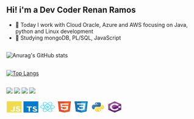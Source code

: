 ## Hi! i'm a Dev Coder Renan Ramos

- 🔭 Today I work with Cloud Oracle, Azure and AWS focusing on Java, python and Linux development
- 🌱 Studying mongoDB, PL/SQL, JavaScript

##
![Anurag's GitHub stats](https://github-readme-stats.vercel.app/api?username=renansramos&show_icons=true&theme=shadow_red)
## 
  [![Top Langs](https://github-readme-stats.vercel.app/api/top-langs/?username=renansramos&theme=shadow_red&show_icons=true&layout=compact)](https://github.com/anuraghazra/github-readme-stats)
##

<div>  
  <a href="https://www.instagram.com/renansramos" target="_blank"><img src="https://img.shields.io/badge/-Instagram-%23E4405F?style=for-the-badge&logo=instagram&logoColor=white" target="_blank"></a>
  <a href = "mailto:renanramo3@gmail.com"><img src="https://img.shields.io/badge/-Gmail-%23333?style=for-the-badge&logo=gmail&logoColor=white" target="_blank"></a>
  <a href="https://www.linkedin.com/in/renan-da-silva-ramos" target="_blank"><img src="https://img.shields.io/badge/-LinkedIn-%230077B5?style=for-the-badge&logo=linkedin&logoColor=white" target="_blank"></a>
  <a href="https://api.whatsapp.com/send?phone=5511951765007&text=Ol%C3%A1,%20eu%20encontrei%20seu%20n%C3%BAmero%20atrav%C3%A9s%20do%20GitHub!" target="_blank"><img src="https://img.shields.io/badge/WhatsApp-25D366?style=for-the-badge&logo=whatsapp&logoColor=white&logo=linkedin&logoColor=white" target="_blank"></a> 
</div>

<div style="display: inline_block"><br>
  <img align="center" alt="Renan-Js" height="30" width="40" src="https://raw.githubusercontent.com/devicons/devicon/master/icons/javascript/javascript-plain.svg">
  <img align="center" alt="Renan-Ts" height="30" width="40" src="https://raw.githubusercontent.com/devicons/devicon/master/icons/typescript/typescript-plain.svg">
  <img align="center" alt="Renan-React" height="30" width="40" src="https://raw.githubusercontent.com/devicons/devicon/master/icons/react/react-original.svg">
  <img align="center" alt="Renan-HTML" height="30" width="40" src="https://raw.githubusercontent.com/devicons/devicon/master/icons/html5/html5-original.svg">
  <img align="center" alt="Renan-CSS" height="30" width="40" src="https://raw.githubusercontent.com/devicons/devicon/master/icons/css3/css3-original.svg">
  <img align="center" alt="Renan-Python" height="30" width="40" src="https://raw.githubusercontent.com/devicons/devicon/master/icons/python/python-original.svg">
  <img align="center" alt="Renan-Csharp" height="30" width="40" src="https://raw.githubusercontent.com/devicons/devicon/master/icons/csharp/csharp-original.svg">
  
  
</div>





